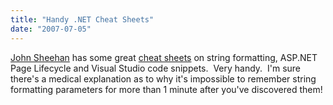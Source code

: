 ```yaml
---
title: "Handy .NET Cheat Sheets"
date: "2007-07-05"
---
```


[John Sheehan](http://john-sheehan.com/blog) has some great [cheat sheets](http://john-sheehan.com/blog/index.php/net-cheat-sheets/) on string formatting, ASP.NET Page Lifecycle and Visual Studio code snippets.  Very handy.  I'm sure there's a medical explanation as to why it's impossible to remember string formatting parameters for more than 1 minute after you've discovered them!

